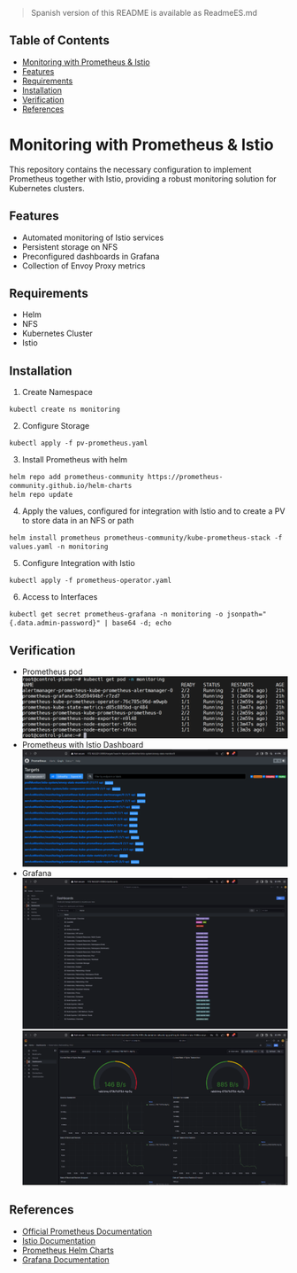 > Spanish version of this README is available as ReadmeES.md

## Table of Contents
* [Monitoring with Prometheus & Istio](#item1)
* [Features](#item2)
* [Requirements](#item3)
* [Installation](#item4)
* [Verification](#item5)
* [References](#item6)

<a name="item1"></a>
# Monitoring with Prometheus & Istio
This repository contains the necessary configuration to implement Prometheus together with Istio, providing a robust monitoring solution for Kubernetes clusters.

<a name="item2"></a>
## Features
- Automated monitoring of Istio services
- Persistent storage on NFS
- Preconfigured dashboards in Grafana
- Collection of Envoy Proxy metrics

<a name="item3"></a>
## Requirements
- Helm
- NFS
- Kubernetes Cluster
- Istio 

<a name="item4"></a>
## Installation
1. Create Namespace
```
kubectl create ns monitoring
```
2. Configure Storage
```
kubectl apply -f pv-prometheus.yaml
```
3. Install Prometheus with helm
```
helm repo add prometheus-community https://prometheus-community.github.io/helm-charts
helm repo update
```
4. Apply the values, configured for integration with Istio and to create a PV to store data in an NFS or path
```
helm install prometheus prometheus-community/kube-prometheus-stack -f values.yaml -n monitoring
```
5. Configure Integration with Istio
```
kubectl apply -f prometheus-operator.yaml
```
6. Access to Interfaces
```
kubectl get secret prometheus-grafana -n monitoring -o jsonpath="{.data.admin-password}" | base64 -d; echo
```

<a name="item5"></a>
## Verification
- Prometheus pod 
![pod-prometheus](https://github.com/Andherson333333/robot-shop/blob/master/image/robot-shop-prometues-1.png)
- Prometheus with Istio Dashboard
![dashboard](https://github.com/Andherson333333/robot-shop/blob/master/image/robot-shop-prometues-3.png)
- Grafana 
![grafana-1](https://github.com/Andherson333333/robot-shop/blob/master/image/robot-shop-graphana-2.png)
![grafana-2](https://github.com/Andherson333333/robot-shop/blob/master/image/robot-shop-graphana-1.png)

<a name="item6"></a>
## References
- [Official Prometheus Documentation](https://prometheus.io/docs/introduction/overview/)
- [Istio Documentation](https://istio.io/latest/docs/ops/integrations/prometheus/)
- [Prometheus Helm Charts](https://github.com/prometheus-community/helm-charts)
- [Grafana Documentation](https://grafana.com/docs/grafana/latest/)

